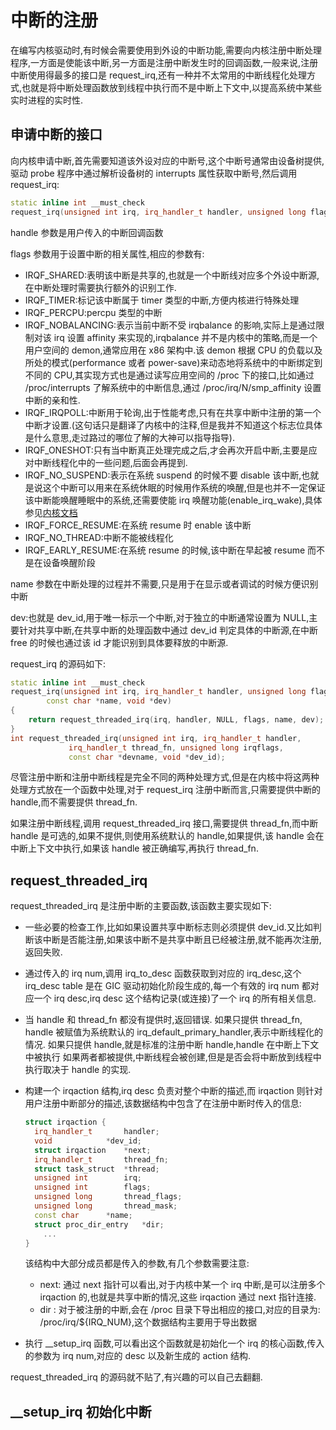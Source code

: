 # 中断的注册

在编写内核驱动时,有时候会需要使用到外设的中断功能,需要向内核注册中断处理程序,一方面是使能该中断,另一方面是注册中断发生时的回调函数,一般来说,注册中断使用得最多的接口是 request_irq,还有一种并不太常用的中断线程化处理方式,也就是将中断处理函数放到线程中执行而不是中断上下文中,以提高系统中某些实时进程的实时性. 



## 申请中断的接口

向内核申请中断,首先需要知道该外设对应的中断号,这个中断号通常由设备树提供,驱动 probe 程序中通过解析设备树的 interrupts 属性获取中断号,然后调用 request_irq:

```c++
static inline int __must_check
request_irq(unsigned int irq, irq_handler_t handler, unsigned long flags,const char *name, void *dev)
```

handle 参数是用户传入的中断回调函数

flags 参数用于设置中断的相关属性,相应的参数有:

* IRQF_SHARED:表明该中断是共享的,也就是一个中断线对应多个外设中断源,在中断处理时需要执行额外的识别工作.
* IRQF_TIMER:标记该中断属于 timer 类型的中断,方便内核进行特殊处理
* IRQF_PERCPU:percpu 类型的中断
* IRQF_NOBALANCING:表示当前中断不受 irqbalance 的影响,实际上是通过限制对该 irq 设置 affinity 来实现的,irqbalance 并不是内核中的策略,而是一个用户空间的 demon,通常应用在 x86 架构中.该 demon 根据 CPU 的负载以及所处的模式(performance 或者 power-save)来动态地将系统中的中断绑定到不同的 CPU,其实现方式也是通过读写应用空间的 /proc 下的接口,比如通过 /proc/interrupts 了解系统中的中断信息,通过 /proc/irq/N/smp_affinity 设置中断的亲和性. 
* IRQF_IRQPOLL:中断用于轮询,出于性能考虑,只有在共享中断中注册的第一个中断才设置.(这句话只是翻译了内核中的注释,但是我并不知道这个标志位具体是什么意思,走过路过的哪位了解的大神可以指导指导).
* IRQF_ONESHOT:只有当中断真正处理完成之后,才会再次开启中断,主要是应对中断线程化中的一些问题,后面会再提到.
* IRQF_NO_SUSPEND:表示在系统 suspend 的时候不要 disable 该中断,也就是说这个中断可以用来在系统休眠的时候用作系统的唤醒,但是也并不一定保证该中断能唤醒睡眠中的系统,还需要使能 irq 唤醒功能(enable_irq_wake),具体参见[内核文档](https://github.com/torvalds/linux/blob/master/Documentation/power/suspend-and-interrupts.rst)
* IRQF_FORCE_RESUME:在系统 resume 时 enable 该中断
* IRQF_NO_THREAD:中断不能被线程化
* IRQF_EARLY_RESUME:在系统 resume 的时候,该中断在早起被 resume 而不是在设备唤醒阶段

name 参数在中断处理的过程并不需要,只是用于在显示或者调试的时候方便识别中断

dev:也就是 dev_id,用于唯一标示一个中断,对于独立的中断通常设置为 NULL,主要针对共享中断,在共享中断的处理函数中通过 dev_id 判定具体的中断源,在中断 free 的时候也通过该 id 才能识别到具体要释放的中断源.

request_irq 的源码如下:

```c++
static inline int __must_check
request_irq(unsigned int irq, irq_handler_t handler, unsigned long flags,
	    const char *name, void *dev)
{
	return request_threaded_irq(irq, handler, NULL, flags, name, dev);
}
int request_threaded_irq(unsigned int irq, irq_handler_t handler,
			 irq_handler_t thread_fn, unsigned long irqflags,
			 const char *devname, void *dev_id);
```

尽管注册中断和注册中断线程是完全不同的两种处理方式,但是在内核中将这两种处理方式放在一个函数中处理,对于 request_irq 注册中断而言,只需要提供中断的 handle,而不需要提供 thread_fn.

如果注册中断线程,调用 request_threaded_irq 接口,需要提供 thread_fn,而中断 handle 是可选的,如果不提供,则使用系统默认的 handle,如果提供,该 handle 会在中断上下文中执行,如果该 handle 被正确编写,再执行 thread_fn. 

 

## request_threaded_irq

request_threaded_irq 是注册中断的主要函数,该函数主要实现如下:

* 一些必要的检查工作,比如如果设置共享中断标志则必须提供 dev_id.又比如判断该中断是否能注册,如果该中断不是共享中断且已经被注册,就不能再次注册,返回失败. 

* 通过传入的 irq num,调用 irq_to_desc 函数获取到对应的 irq_desc,这个 irq_desc table 是在 GIC 驱动初始化阶段生成的,每一个有效的 irq num 都对应一个 irq desc,irq desc 这个结构记录(或连接)了一个 irq 的所有相关信息.

* 当 handle 和 thread_fn 都没有提供时,返回错误.
  如果只提供 thread_fn, handle 被赋值为系统默认的 irq_default_primary_handler,表示中断线程化的情况.
  如果只提供 handle,就是标准的注册中断 handle,handle 在中断上下文中被执行
  如果两者都被提供,中断线程会被创建,但是是否会将中断放到线程中执行取决于 handle 的实现. 

* 构建一个 irqaction 结构,irq desc 负责对整个中断的描述,而 irqaction 则针对用户注册中断部分的描述,该数据结构中包含了在注册中断时传入的信息:

  ```c++
  struct irqaction {
  	irq_handler_t		handler;
  	void			*dev_id;
  	struct irqaction	*next;
  	irq_handler_t		thread_fn;
  	struct task_struct	*thread;
  	unsigned int		irq;
  	unsigned int		flags;
  	unsigned long		thread_flags;
  	unsigned long		thread_mask;
  	const char		*name;
  	struct proc_dir_entry	*dir;
      ...
  }
  ```

  该结构中大部分成员都是传入的参数,有几个参数需要注意:

  * next: 通过 next 指针可以看出,对于内核中某一个 irq 中断,是可以注册多个 irqaction 的,也就是共享中断的情况,这些 irqaction 通过 next 指针连接.
  * dir : 对于被注册的中断,会在 /proc 目录下导出相应的接口,对应的目录为: /proc/irq/${IRQ_NUM},这个数据结构主要用于导出数据

* 执行 __setup_irq 函数,可以看出这个函数就是初始化一个 irq 的核心函数,传入的参数为 irq num,对应的 desc 以及新生成的 action 结构. 

request_threaded_irq 的源码就不贴了,有兴趣的可以自己去翻翻. 

## __setup_irq 初始化中断



